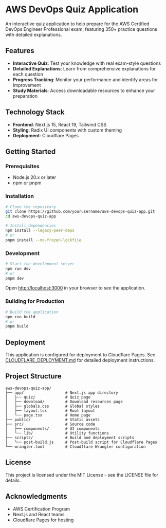 # AWS DevOps Quiz Application

An interactive quiz application to help prepare for the AWS Certified DevOps Engineer Professional exam, featuring 350+ practice questions with detailed explanations.

## Features

- **Interactive Quiz**: Test your knowledge with real exam-style questions
- **Detailed Explanations**: Learn from comprehensive explanations for each question
- **Progress Tracking**: Monitor your performance and identify areas for improvement
- **Study Materials**: Access downloadable resources to enhance your preparation

## Technology Stack

- **Frontend**: Next.js 15, React 19, Tailwind CSS
- **Styling**: Radix UI components with custom theming
- **Deployment**: Cloudflare Pages

## Getting Started

### Prerequisites

- Node.js 20.x or later
- npm or pnpm

### Installation

```bash
# Clone the repository
git clone https://github.com/yourusername/aws-devops-quiz-app.git
cd aws-devops-quiz-app

# Install dependencies
npm install --legacy-peer-deps
# or
pnpm install --no-frozen-lockfile
```

### Development

```bash
# Start the development server
npm run dev
# or
pnpm dev
```

Open [http://localhost:3000](http://localhost:3000) in your browser to see the application.

### Building for Production

```bash
# Build the application
npm run build
# or
pnpm build
```

## Deployment

This application is configured for deployment to Cloudflare Pages. See [CLOUDFLARE_DEPLOYMENT.md](./CLOUDFLARE_DEPLOYMENT.md) for detailed deployment instructions.

## Project Structure

```
aws-devops-quiz-app/
├── app/                  # Next.js app directory
│   ├── quiz/             # Quiz page
│   ├── download/         # Download resources page
│   ├── globals.css       # Global styles
│   ├── layout.tsx        # Root layout
│   └── page.tsx          # Home page
├── public/               # Static assets
├── src/                  # Source code
│   ├── components/       # UI components
│   └── lib/              # Utility functions
├── scripts/              # Build and deployment scripts
│   └── post-build.js     # Post-build script for Cloudflare Pages
└── wrangler.toml         # Cloudflare Wrangler configuration
```

## License

This project is licensed under the MIT License - see the LICENSE file for details.

## Acknowledgments

- AWS Certification Program
- Next.js and React teams
- Cloudflare Pages for hosting
